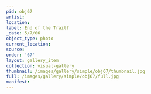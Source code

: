 ```yaml
---
pid: obj67
artist: 
location: 
label: End of the Trail?
_date: 5/7/06
object_type: photo
current_location: 
source: 
order: '67'
layout: gallery_item
collection: visual-gallery
thumbnail: /images/gallery/simple/obj67/thumbnail.jpg
full: /images/gallery/simple/obj67/full.jpg
manifest: 
---
```

